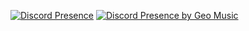 [![Discord Presence](https://lanyard-profile-readme.vercel.app/api/710268763844640839)](https://discord.com/users/710268763844640839)
[![Discord Presence by Geo Music](https://details.geomusic.tech/guilds/813439825692327968/users/710268763844640839/activity.png)](https://geomusic.tech/invite)
